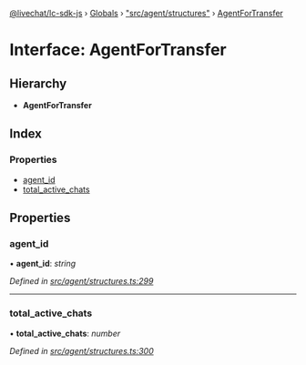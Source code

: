 [@livechat/lc-sdk-js](../README.md) › [Globals](../globals.md) › ["src/agent/structures"](../modules/_src_agent_structures_.md) › [AgentForTransfer](_src_agent_structures_.agentfortransfer.md)

# Interface: AgentForTransfer

## Hierarchy

* **AgentForTransfer**

## Index

### Properties

* [agent_id](_src_agent_structures_.agentfortransfer.md#agent_id)
* [total_active_chats](_src_agent_structures_.agentfortransfer.md#total_active_chats)

## Properties

###  agent_id

• **agent_id**: *string*

*Defined in [src/agent/structures.ts:299](https://github.com/livechat/lc-sdk-js/blob/61db942/src/agent/structures.ts#L299)*

___

###  total_active_chats

• **total_active_chats**: *number*

*Defined in [src/agent/structures.ts:300](https://github.com/livechat/lc-sdk-js/blob/61db942/src/agent/structures.ts#L300)*
